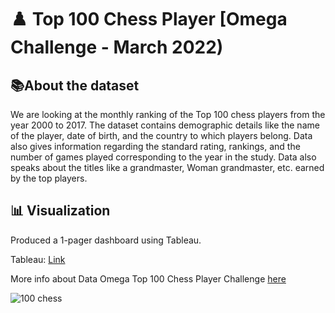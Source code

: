 # ♟️ Top 100 Chess Player [Omega Challenge - March 2022)

## **📚About the dataset**

We are looking at the monthly ranking of the Top 100 chess players from the year 2000 to 2017. The dataset contains demographic details like the name of the player, date of birth, and the country to which players belong. Data also gives information regarding the standard rating, rankings, and the number of games played corresponding to the year in the study. Data also speaks about the titles like a grandmaster, Woman grandmaster, etc. earned by the top players. 

## **📊 Visualization**

Produced a 1-pager dashboard using Tableau.

Tableau: [Link](https://public.tableau.com/app/profile/mateuszwiatr/viz/Top100ChessPlayerDataOmegaChallenge-March21/Dashboard1)

More info about Data Omega Top 100 Chess Player Challenge [here](https://www.dataomega.in/post/data-omega-challenge-top-100-chess-players)

![100 chess](https://user-images.githubusercontent.com/55045247/166162552-ead2e849-354b-4ac5-a472-46e3168b8d18.PNG)
